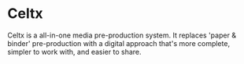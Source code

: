 # Celtx

Celtx is a all-in-one media pre-production system. It replaces 'paper &amp; binder' pre-production with a digital approach that's more complete, simpler to work with, and easier to share.
